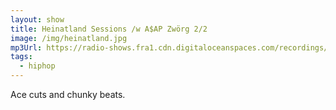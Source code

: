 ```yaml
---
layout: show
title: Heinatland Sessions /w A$AP Zwörg 2/2
image: /img/heinatland.jpg
mp3Url: https://radio-shows.fra1.cdn.digitaloceanspaces.com/recordings/heinatland_240913/240913_heinatland-sessions_asap-zwoerg_02_edit_korr_2.mp3
tags:
  - hiphop
---
```

Ace cuts and chunky beats.